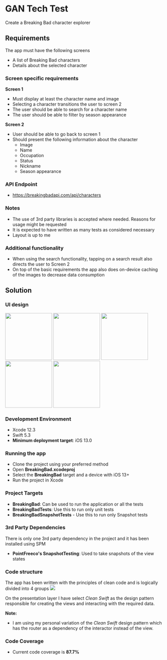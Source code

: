 # GAN Tech Test
Create a Breaking Bad character explorer

## Requirements
The app must have the following screens
- A list of Breaking Bad characters
- Details about the selected character

### Screen specific requirements
**Screen 1**
- Must display at least the character name and image
- Selecting a character transitions the user to screen 2
- The user should be able to search for a character name
- The user should be able to filter by season appearance

**Screen 2**
- User should be able to go back to screen 1
- Should present the following information about the character
  - Image
  - Name
  - Occupation
  - Status
  - Nickname
  - Season appearance

### API Endpoint
- https://breakingbadapi.com/api/characters

### Notes
- The use of 3rd party libraries is accepted where needed. Reasons for usage might be requested
- It is expected to have written as many tests as considered necessary
- Layout is up to me

### Additional functionality
- When using the search functionality, tapping on a search result also directs the user to Screen 2
- On top of the basic requirements the app also does on-device caching of the images to decrease data consumption

## Solution
### UI design
<img src="https://i.ibb.co/L6sxKws/1-loading.png" width=150 />  <img src="https://i.ibb.co/S0BKNs3/2-Characters-loaded.png" width=150 />  <img src="https://i.ibb.co/7psTLqs/3-Filter-applied.png" width=150 />  <img src="https://i.ibb.co/0DsKk8b/3-Search.png" width=150 /> <img src="https://i.ibb.co/BLbMxV6/4-Character-s-details.png" width=150 />

### Development Environment
- Xcode 12.3
- Swift 5.3
- **Minimum deployment target**: iOS 13.0

### Running the app
- Clone the project using your preferred method
- Open **BreakingBad.xcodeproj**
- Select the **BreakingBad** target and a device with iOS 13+
- Run the project in Xcode

### Project Targets
- **BreakingBad**: Can be used to run the application or all the tests
- **BreakingBadTests**: Use this to run only unit tests
- **BreakingBadSnapshotTests** - Use this to run only Snapshot tests

### 3rd Party Dependencies
There is only one 3rd party dependency in the project and it has been installed using SPM
- **PointFreeco's SnapshotTesting**: Used to take snapshots of the view states

### Code structure
The app has been written with the principles of clean code and is logically divided into 4 groups
<img src="https://i.ibb.co/pLHZWwx/Breaking-Bad.png" />

On the presentation layer I have select *Clean Swift* as the design pattern responsible for creating the views and interacting with the required data.

**Note:**
- I am using my personal variation of the *Clean Swift* design pattern which has the router as a dependency of the interactor instead of the view.

### Code Coverage
- Current code coverage is **87.7%**
